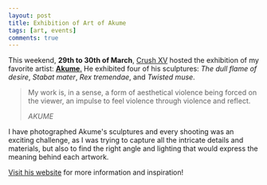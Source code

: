 ```yaml
---
layout: post
title: Exhibition of Art of Akume
tags: [art, events]
comments: true
---
```


This weekend, **29th to 30th of March**, [Crush XV](https://www.facebook.com/crushXVbar/) hosted the exhibition of my favorite artist: [**Akume**.](http://artofakume.com/) He exhibited four of his sculptures: *The dull flame of desire*, *Stabat mater*, *Rex tremendae*, and *Twisted muse*. 

> My work is, in a sense, a form of aesthetical violence being forced on the viewer, an impulse to feel violence through violence and reflect.
>
> *AKUME*

I have photographed Akume's sculptures and every shooting was an exciting challenge, as I was trying to capture all the intricate details and materials, but also to find the right angle and lighting that would express the meaning behind each artwork.

[Visit his website](https://artofakume.com/about.html) for more information and inspiration!